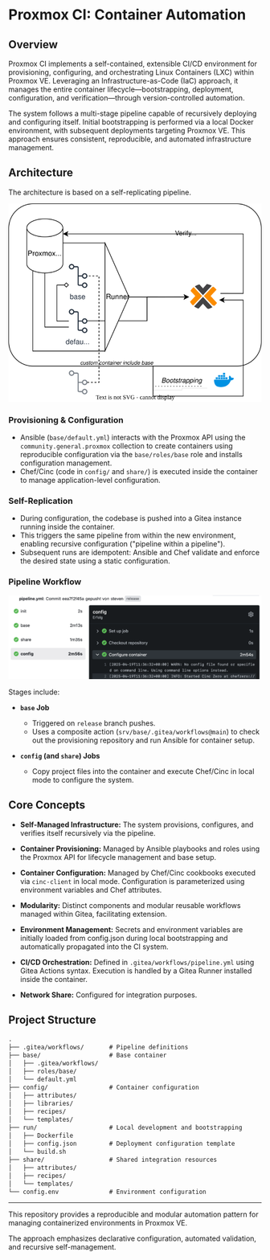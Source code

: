 # Proxmox CI: Container Automation

## Overview

Proxmox CI implements a self-contained, extensible CI/CD environment for provisioning, configuring, and orchestrating Linux Containers (LXC) within Proxmox VE. Leveraging an Infrastructure-as-Code (IaC) approach, it manages the entire container lifecycle—bootstrapping, deployment, configuration, and verification—through version-controlled automation.

The system follows a multi-stage pipeline capable of recursively deploying and configuring itself. Initial bootstrapping is performed via a local Docker environment, with subsequent deployments targeting Proxmox VE. This approach ensures consistent, reproducible, and automated infrastructure management.

## Architecture

The architecture is based on a self-replicating pipeline.

<p align="center">
  <img src="./docs/concept.svg" alt="Concept"/>
</p>

### Provisioning & Configuration
- Ansible (`base/default.yml`) interacts with the Proxmox API using the `community.general.proxmox` collection to create containers using reproducible configuration via the `base/roles/base` role and installs configuration management.
- Chef/Cinc (code in `config/` and `share/`) is executed inside the container to manage application-level configuration.

### Self-Replication
- During configuration, the codebase is pushed into a Gitea instance running inside the container.
- This triggers the same pipeline from within the new environment, enabling recursive configuration ("pipeline within a pipeline").
- Subsequent runs are idempotent: Ansible and Chef validate and enforce the desired state using a static configuration.

### Pipeline Workflow

<p align="center">
  <img src="./docs/pipeline.png" alt="Concept"/>
</p>

Stages include:

- **`base` Job**
    - Triggered on `release` branch pushes.
    - Uses a composite action (`srv/base/.gitea/workflows@main`) to check out the provisioning repository and run Ansible for container setup.

- **`config` (and `share`) Jobs**
    - Copy project files into the container and execute Chef/Cinc in local mode to configure the system.

## Core Concepts

- **Self-Managed Infrastructure:** The system provisions, configures, and verifies itself recursively via the pipeline.

- **Container Provisioning:** Managed by Ansible playbooks and roles using the Proxmox API for lifecycle management and base setup.

- **Container Configuration:** Managed by Chef/Cinc cookbooks executed via `cinc-client` in local mode. Configuration is parameterized using environment variables and Chef attributes.

- **Modularity:** Distinct components and modular reusable workflows managed within Gitea, facilitating extension.

- **Environment Management:** Secrets and environment variables are initially loaded from config.json during local bootstrapping and automatically propagated into the CI system.

- **CI/CD Orchestration:** Defined in `.gitea/workflows/pipeline.yml` using Gitea Actions syntax. Execution is handled by a Gitea Runner installed inside the container.

- **Network Share:** Configured for integration purposes.

## Project Structure
```
.
├── .gitea/workflows/       # Pipeline definitions
├── base/                   # Base container
│   ├── .gitea/workflows/
│   ├── roles/base/
│   └── default.yml
├── config/                 # Container configuration
│   ├── attributes/
│   ├── libraries/
│   ├── recipes/
│   └── templates/
├── run/                    # Local development and bootstrapping
│   ├── Dockerfile
│   ├── config.json         # Deployment configuration template
│   └── build.sh
├── share/                  # Shared integration resources
│   ├── attributes/
│   ├── recipes/
│   └── templates/
└── config.env              # Environment configuration
```
---

This repository provides a reproducible and modular automation pattern for managing containerized environments in Proxmox VE. 

The approach emphasizes declarative configuration, automated validation, and recursive self-management.

